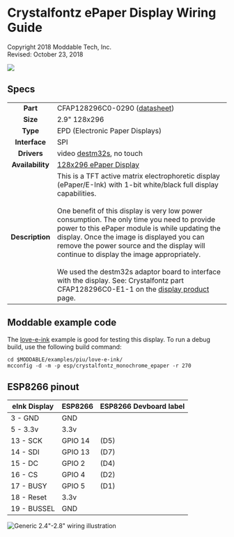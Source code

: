 # Crystalfontz ePaper Display Wiring Guide
Copyright 2018 Moddable Tech, Inc.<BR>
Revised: October 23, 2018

![](./images/eink-display.jpeg)

## Specs

| | |
| :---: | :--- |
| **Part** | CFAP128296C0-0290 ([datasheet](https://www.crystalfontz.com/products/document/3660/CFAP128296C0-0290DatasheetReleaseDate2017-08-14.pdf))
| **Size**  | 2.9" 128x296 
| **Type** | EPD (Electronic Paper Displays)
| **Interface** | SPI
| **Drivers** | video [destm32s](../../documentation/drivers/destm32s/destm32s.md), no touch
| **Availability** | [128x296 ePaper Display](https://www.crystalfontz.com/product/cfap128296c00290-128x296-epaper-display-eink)
| **Description** | This is a TFT active matrix electrophoretic display (ePaper/E-Ink) with 1-bit white/black full display capabilities.<BR><BR>One benefit of this display is very low power consumption. The only time you need to provide power to this ePaper module is while updating the display. Once the image is displayed you can remove the power source and the display will continue to display the image appropriately.<BR><BR>We used the destm32s adaptor board to interface with the display. See: Crystalfontz part CFAP128296C0-E1-1 on the [display product](https://www.crystalfontz.com/product/cfap128296c00290-128x296-epaper-display-eink) page.

## Moddable example code

The [love-e-ink](../../examples/piu/love-e-ink/) example is good for testing this display. To run a debug build, use the following build command:

```
cd $MODDABLE/examples/piu/love-e-ink/
mcconfig -d -m -p esp/crystalfontz_monochrome_epaper -r 270
```

## ESP8266 pinout

| eInk Display | ESP8266 | ESP8266 Devboard label
| --- | --- | --- |
| 3 - GND | GND | 
| 5 - 3.3v | 3.3v | 
| 13 - SCK | GPIO 14 | (D5)
| 14 - SDI | GPIO 13 | (D7)
| 15 - DC | GPIO 2 | (D4) 
| 16 - CS | GPIO 4 | (D2) 
| 17 - BUSY | GPIO 5 | (D1)
| 18 - Reset | 3.3v |
| 19 - BUSSEL | GND |  
 

![Generic 2.4"-2.8" wiring illustration](images/eink+adaptor+esp-wiring.png)

